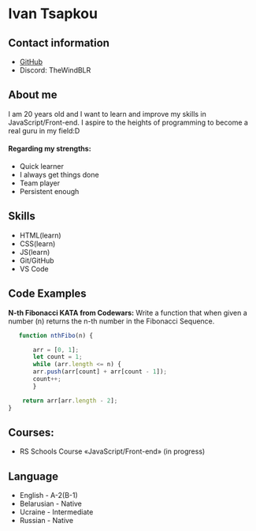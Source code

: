 # __Ivan Tsapkou__ 


## __Contact information__
* [GitHub](https://github.com/TheWindBLR)
* Discord: TheWindBLR

## About me 
  I am 20 years old and I want to learn and improve my skills in JavaScript/Front-end. I aspire to the heights of programming to become a real guru in my field:D
####    Regarding my strengths:
  * Quick learner
  * I always get things done
  * Team player
  * Persistent enough
## Skills
 * HTML(learn)
 * CSS(learn)
 * JS(learn)
 * Git/GitHub
 * VS Code
## Code Examples
 **N-th Fibonacci KATA from Codewars:** Write a function that when given a number (n) returns the n-th number in the Fibonacci Sequence.

```javascript
   function nthFibo(n) {

       arr = [0, 1];
       let count = 1;
       while (arr.length <= n) {
       arr.push(arr[count] + arr[count - 1]);
       count++;
       }

    return arr[arr.length - 2];
}

```

## Courses:

 * RS Schools Course «JavaScript/Front-end» (in progress)
     
## Language
  * English - A-2(B-1)
  * Belarusian - Native
  * Ucraine - Intermediate
  * Russian - Native